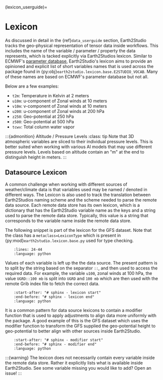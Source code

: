 (lexicon_userguide)=

# Lexicon

As discussed in detail in the {ref}`data_userguide` section, Earth2Studio tracks the
geo-physical representation of tensor data inside workflows.
This includes the name of the variable / parameter / property the data represents, which
is tacked explicitly via Earth2Studios lexicon.
Similar to ECMWF's [parameter database](https://codes.ecmwf.int/grib/param-db/),
Earth2Studio's lexicon aims to provide an opinioned and explicit list of short variables
names that is used across the package found in {py:obj}`earth2studio.lexicon.base.E2STUDIO_VOCAB`.
Many of these names are based on ECMWF's parameter database but not all.

Below are a few examples:

- `t2m`: Temperature in Kelvin at 2 meters
- `u10m`: u-component of Zonal winds at 10 meters
- `v10m`: v-component of Zonal winds at 10 meters
- `u200`: u-component of Zonal winds at 200 hPa
- `z250`: Geo-potential at 250 hPa
- `z500`: Geo-potential at 500 hPa
- `tcwv`: Total column water vapor

:::{admonition} Altitude / Pressure Levels
:class: tip
Note that 3D atmospheric variables are sliced to their individual pressure levels.
This is better suited when working with various AI models that may use different
pressure levels.
Levels based on altitude contain an "m" at the end to distinguish height in meters.
:::

## Datasource Lexicon

A common challenge when working with different sources of weather/climate data is that
variables used may be named / denoted in different ways.
The Lexicon is also used to track the translation between Earth2Studios naming scheme
and the scheme needed to parse the remote data source.
Each remote data store has its own lexicon, which is a dictionary that has the
Earth2Studio variable name as the keys and a string used to parse the remote data store.
Typically, this value is a string that corresponds to the variable name inside the remote
data store.

The following snippet is part of the lexicon for the GFS dataset.
Note that the class has a `metaclass=LexiconType` which is present in
{py:mod}`earth2studio.lexicon.base.py` used for type checking.

```{literalinclude} ../../../earth2studio/lexicon/gfs.py
    :lines: 24-44
    :language: python
```

Values of each variable is left up the the data source.
The present pattern is to split by the string based on the separator `::`, and then used
to access the required data.
For example, the variable `u100`, zonal winds at 100 hPa, the value `UGRD::100 mb` is
split into `UGRD` and `100 mb` which are then used with the remote Grib index file to
fetch the correct data.

```{literalinclude} ../../../earth2studio/data/gfs.py
    :start-after: "# sphinx - lexicon start"
    :end-before: "# sphinx - lexicon end"
    :language: python
```

It is a common pattern for data source lexicons to contain a modifier function that is
used to apply adjustments to align data more uniformly with the package.
A good example of this is the GFS dataset which uses the modifier function to transform
the GFS supplied the geo-potential height to geo-potential to better align with other
sources inside Earth2Studio.

```{literalinclude} ../../../earth2studio/lexicon/gfs.py
    :start-after: "# sphinx - modifier start"
    :end-before: "# sphinx - modifier end"
    :language: python
```

:::{warning}
The lexicon does not necessarily contain every variable inside the remote data store.
Rather it explicitly lists what is available inside Earth2Studio. See some variable
missing you would like to add? Open an issue!
:::
